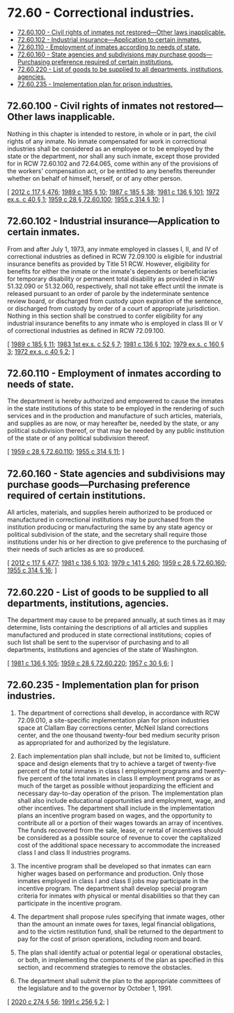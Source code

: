 # 72.60 - Correctional industries.
* [72.60.100 - Civil rights of inmates not restored—Other laws inapplicable.](#7260100---civil-rights-of-inmates-not-restoredother-laws-inapplicable)
* [72.60.102 - Industrial insurance—Application to certain inmates.](#7260102---industrial-insuranceapplication-to-certain-inmates)
* [72.60.110 - Employment of inmates according to needs of state.](#7260110---employment-of-inmates-according-to-needs-of-state)
* [72.60.160 - State agencies and subdivisions may purchase goods—Purchasing preference required of certain institutions.](#7260160---state-agencies-and-subdivisions-may-purchase-goodspurchasing-preference-required-of-certain-institutions)
* [72.60.220 - List of goods to be supplied to all departments, institutions, agencies.](#7260220---list-of-goods-to-be-supplied-to-all-departments-institutions-agencies)
* [72.60.235 - Implementation plan for prison industries.](#7260235---implementation-plan-for-prison-industries)
## 72.60.100 - Civil rights of inmates not restored—Other laws inapplicable.
Nothing in this chapter is intended to restore, in whole or in part, the civil rights of any inmate. No inmate compensated for work in correctional industries shall be considered as an employee or to be employed by the state or the department, nor shall any such inmate, except those provided for in RCW 72.60.102 and 72.64.065, come within any of the provisions of the workers' compensation act, or be entitled to any benefits thereunder whether on behalf of himself, herself, or of any other person.

\[ [2012 c 117 § 476](https://lawfilesext.leg.wa.gov/biennium/2011-12/Pdf/Bills/Session%20Laws/Senate/6095.SL.pdf?cite=2012%20c%20117%20§%20476); [1989 c 185 § 10](https://leg.wa.gov/CodeReviser/documents/sessionlaw/1989c185.pdf?cite=1989%20c%20185%20§%2010); [1987 c 185 § 38](https://leg.wa.gov/CodeReviser/documents/sessionlaw/1987c185.pdf?cite=1987%20c%20185%20§%2038); [1981 c 136 § 101](https://leg.wa.gov/CodeReviser/documents/sessionlaw/1981c136.pdf?cite=1981%20c%20136%20§%20101); [1972 ex.s. c 40 § 1](https://leg.wa.gov/CodeReviser/documents/sessionlaw/1972ex1c40.pdf?cite=1972%20ex.s.%20c%2040%20§%201); [1959 c 28 § 72.60.100](https://leg.wa.gov/CodeReviser/documents/sessionlaw/1959c28.pdf?cite=1959%20c%2028%20§%2072.60.100); [1955 c 314 § 10](https://leg.wa.gov/CodeReviser/documents/sessionlaw/1955c314.pdf?cite=1955%20c%20314%20§%2010); \]

## 72.60.102 - Industrial insurance—Application to certain inmates.
From and after July 1, 1973, any inmate employed in classes I, II, and IV of correctional industries as defined in RCW 72.09.100 is eligible for industrial insurance benefits as provided by Title 51 RCW. However, eligibility for benefits for either the inmate or the inmate's dependents or beneficiaries for temporary disability or permanent total disability as provided in RCW 51.32.090 or 51.32.060, respectively, shall not take effect until the inmate is released pursuant to an order of parole by the indeterminate sentence review board, or discharged from custody upon expiration of the sentence, or discharged from custody by order of a court of appropriate jurisdiction. Nothing in this section shall be construed to confer eligibility for any industrial insurance benefits to any inmate who is employed in class III or V of correctional industries as defined in RCW 72.09.100.

\[ [1989 c 185 § 11](https://leg.wa.gov/CodeReviser/documents/sessionlaw/1989c185.pdf?cite=1989%20c%20185%20§%2011); [1983 1st ex.s. c 52 § 7](https://leg.wa.gov/CodeReviser/documents/sessionlaw/1983ex1c52.pdf?cite=1983%201st%20ex.s.%20c%2052%20§%207); [1981 c 136 § 102](https://leg.wa.gov/CodeReviser/documents/sessionlaw/1981c136.pdf?cite=1981%20c%20136%20§%20102); [1979 ex.s. c 160 § 3](https://leg.wa.gov/CodeReviser/documents/sessionlaw/1979ex1c160.pdf?cite=1979%20ex.s.%20c%20160%20§%203); [1972 ex.s. c 40 § 2](https://leg.wa.gov/CodeReviser/documents/sessionlaw/1972ex1c40.pdf?cite=1972%20ex.s.%20c%2040%20§%202); \]

## 72.60.110 - Employment of inmates according to needs of state.
The department is hereby authorized and empowered to cause the inmates in the state institutions of this state to be employed in the rendering of such services and in the production and manufacture of such articles, materials, and supplies as are now, or may hereafter be, needed by the state, or any political subdivision thereof, or that may be needed by any public institution of the state or of any political subdivision thereof.

\[ [1959 c 28 § 72.60.110](https://leg.wa.gov/CodeReviser/documents/sessionlaw/1959c28.pdf?cite=1959%20c%2028%20§%2072.60.110); [1955 c 314 § 11](https://leg.wa.gov/CodeReviser/documents/sessionlaw/1955c314.pdf?cite=1955%20c%20314%20§%2011); \]

## 72.60.160 - State agencies and subdivisions may purchase goods—Purchasing preference required of certain institutions.
All articles, materials, and supplies herein authorized to be produced or manufactured in correctional institutions may be purchased from the institution producing or manufacturing the same by any state agency or political subdivision of the state, and the secretary shall require those institutions under his or her direction to give preference to the purchasing of their needs of such articles as are so produced.

\[ [2012 c 117 § 477](https://lawfilesext.leg.wa.gov/biennium/2011-12/Pdf/Bills/Session%20Laws/Senate/6095.SL.pdf?cite=2012%20c%20117%20§%20477); [1981 c 136 § 103](https://leg.wa.gov/CodeReviser/documents/sessionlaw/1981c136.pdf?cite=1981%20c%20136%20§%20103); [1979 c 141 § 260](https://leg.wa.gov/CodeReviser/documents/sessionlaw/1979c141.pdf?cite=1979%20c%20141%20§%20260); [1959 c 28 § 72.60.160](https://leg.wa.gov/CodeReviser/documents/sessionlaw/1959c28.pdf?cite=1959%20c%2028%20§%2072.60.160); [1955 c 314 § 16](https://leg.wa.gov/CodeReviser/documents/sessionlaw/1955c314.pdf?cite=1955%20c%20314%20§%2016); \]

## 72.60.220 - List of goods to be supplied to all departments, institutions, agencies.
The department may cause to be prepared annually, at such times as it may determine, lists containing the descriptions of all articles and supplies manufactured and produced in state correctional institutions; copies of such list shall be sent to the supervisor of purchasing and to all departments, institutions and agencies of the state of Washington.

\[ [1981 c 136 § 105](https://leg.wa.gov/CodeReviser/documents/sessionlaw/1981c136.pdf?cite=1981%20c%20136%20§%20105); [1959 c 28 § 72.60.220](https://leg.wa.gov/CodeReviser/documents/sessionlaw/1959c28.pdf?cite=1959%20c%2028%20§%2072.60.220); [1957 c 30 § 6](https://leg.wa.gov/CodeReviser/documents/sessionlaw/1957c30.pdf?cite=1957%20c%2030%20§%206); \]

## 72.60.235 - Implementation plan for prison industries.
1. The department of corrections shall develop, in accordance with RCW 72.09.010, a site-specific implementation plan for prison industries space at Clallam Bay corrections center, McNeil Island corrections center, and the one thousand twenty-four bed medium security prison as appropriated for and authorized by the legislature.

2. Each implementation plan shall include, but not be limited to, sufficient space and design elements that try to achieve a target of twenty-five percent of the total inmates in class I employment programs and twenty-five percent of the total inmates in class II employment programs or as much of the target as possible without jeopardizing the efficient and necessary day-to-day operation of the prison. The implementation plan shall also include educational opportunities and employment, wage, and other incentives. The department shall include in the implementation plans an incentive program based on wages, and the opportunity to contribute all or a portion of their wages towards an array of incentives. The funds recovered from the sale, lease, or rental of incentives should be considered as a possible source of revenue to cover the capitalized cost of the additional space necessary to accommodate the increased class I and class II industries programs.

3. The incentive program shall be developed so that inmates can earn higher wages based on performance and production. Only those inmates employed in class I and class II jobs may participate in the incentive program. The department shall develop special program criteria for inmates with physical or mental disabilities so that they can participate in the incentive program.

4. The department shall propose rules specifying that inmate wages, other than the amount an inmate owes for taxes, legal financial obligations, and to the victim restitution fund, shall be returned to the department to pay for the cost of prison operations, including room and board.

5. The plan shall identify actual or potential legal or operational obstacles, or both, in implementing the components of the plan as specified in this section, and recommend strategies to remove the obstacles.

6. The department shall submit the plan to the appropriate committees of the legislature and to the governor by October 1, 1991.

\[ [2020 c 274 § 56](https://lawfilesext.leg.wa.gov/biennium/2019-20/Pdf/Bills/Session%20Laws/House/2390.SL.pdf?cite=2020%20c%20274%20§%2056); [1991 c 256 § 2](https://lawfilesext.leg.wa.gov/biennium/1991-92/Pdf/Bills/Session%20Laws/House/1686-S.SL.pdf?cite=1991%20c%20256%20§%202); \]

